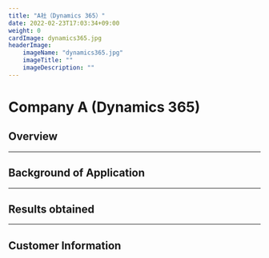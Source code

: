 ```yaml
---
title: "A社（Dynamics 365）"
date: 2022-02-23T17:03:34+09:00
weight: 0
cardImage: dynamics365.jpg
headerImage:
    imageName: "dynamics365.jpg"
    imageTitle: ""
    imageDescription: ""
---
```


# Company A (Dynamics 365)

## Overview

***

## Background of Application

***

## Results obtained

***

## Customer Information